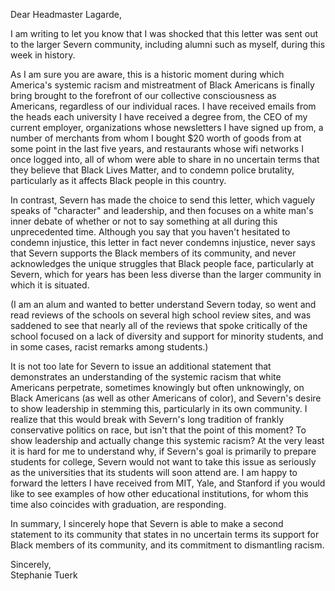 Dear Headmaster Lagarde,

I am writing to let you know that I was shocked that this letter was sent out to the larger Severn community, including alumni such as myself, during this week in history. 

As I am sure you are aware, this is a historic moment during which America's systemic racism and mistreatment of Black Americans is finally bring brought to the forefront of our collective consciousness as Americans, regardless of our individual races. I have received emails from the heads each university I have received a degree from, the CEO of my current employer, organizations whose newsletters I have signed up from, a number of merchants from whom I bought $20 worth of goods from at some point in the last five years, and restaurants whose wifi networks I once logged into, all of whom were able to share in no uncertain terms that they believe that Black Lives Matter, and to condemn police brutality, particularly as it affects Black people in this country. 

In contrast, Severn has made the choice to send this letter, which vaguely speaks of "character" and leadership, and then focuses on a white man's inner debate of whether or not to say something at all during this unprecedented time. Although you say that you haven't hesitated to condemn injustice, this letter in fact never condemns injustice, never says that Severn supports the Black members of its community, and never acknowledges the unique struggles that Black people face, particularly at Severn, which for years has been less diverse than the larger community in which it is situated.

(I am an alum and wanted to better understand Severn today, so went and read reviews of the schools on several high school review sites, and was saddened to see that nearly all of the reviews that spoke critically of the school focused on a lack of diversity and support for minority students, and in some cases, racist remarks among students.) 

It is not too late for Severn to issue an additional statement that demonstrates an understanding of the systemic racism that white Americans perpetrate, sometimes knowingly but often unknowingly, on Black Americans (as well as other Americans of color), and Severn's desire to show leadership in stemming this, particularly in its own community. I realize that this would break with Severn's long tradition of frankly conservative politics on race, but isn't that the point of this moment? To show leadership and actually change this systemic racism? At the very least it is hard for me to understand why, if Severn's goal is primarily to prepare students for college, Severn would not want to take this issue as seriously as the universities that its students will soon attend are. I am happy to forward the letters I have received from MIT, Yale, and Stanford if you would like to see examples of how other educational institutions, for whom this time also coincides with graduation, are responding.

In summary, I sincerely hope that Severn is able to make a second statement to its community that states in no uncertain terms its support for Black members of its community, and its commitment to dismantling racism. 

Sincerely,  
Stephanie Tuerk